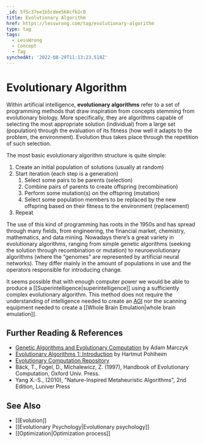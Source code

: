 ```yaml
---
_id: 5f5c37ee1b5cdee568cfb2c0
title: Evolutionary Algorithm
href: https://lesswrong.com/tag/evolutionary-algorithm
type: tag
tags:
  - LessWrong
  - Concept
  - Tag
synchedAt: '2022-08-29T11:13:23.518Z'
---
```

# Evolutionary Algorithm

Within artificial intelligence, **evolutionary algorithms** refer to a set of programming methods that draw inspiration from concepts stemming from evolutionary biology. More specifically, they are algorithms capable of selecting the most appropriate solution (individual) from a large set (population) through the evaluation of its fitness (how well it adapts to the problem, the environment). Evolution thus takes place through the repetition of such selection.

The most basic evolutionary algorithm structure is quite simple:

1.  Create an initial population of solutions (usually at random)
2.  Start iteration (each step is a generation)
    1.  Select some pairs to be parents (selection)
    2.  Combine pairs of parents to create offspring (recombination)
    3.  Perform some mutation(s) on the offspring (mutation)
    4.  Select some population members to be replaced by the new offspring based on their fitness to the environment (replacement)
3.  Repeat

The use of this kind of programming has roots in the 1950s and has spread through many fields, from engineering, the financial market, chemistry, mathematics, and data mining. Nowadays there’s a great variety in evolutionary algorithms, ranging from simple genetic algorithms (seeking the solution through recombination or mutation) to neuroevolutionary algorithms (where the “genomes” are represented by artificial neural networks). They differ mainly in the amount of populations in use and the operators responsible for introducing change.

It seems possible that with enough computer power we would be able to produce a [[Superintelligence|superintelligence]] using a sufficiently complex evolutionary algorithm. This method does not require the understanding of intelligence needed to create an [AGI](https://wiki.lesswrong.com/wiki/AGI) nor the scanning equipment needed to create a [[Whole Brain Emulation|whole brain emulation]].

## Further Reading & References

- [Genetic Algorithms and Evolutionary Computation](http://www.talkorigins.org/faqs/genalg/genalg.html) by Adam Marczyk
- [Evolutionary Algorithms 1: Introduction](http://www.geatbx.com/docu/algindex.html) by Hartmut Pohlheim
- [Evolutionary Computation Repository](http://dis.ijs.si/filipic/ec/)
- Bäck, T., Fogel, D., Michalewicz, Z. (1997), Handbook of Evolutionary Computation, Oxford Univ. Press.
- Yang X.-S., (2010), "Nature-Inspired Metaheuristic Algorithms", 2nd Edition, Luniver Press

## See Also

- [[Evolution]]
- [[Evolutionary Psychology|Evolutionary psychology]]
- [[Optimization|Optimization process]]